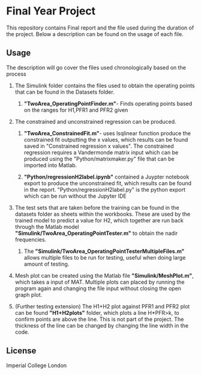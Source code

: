 # Final Year Project

This repository contains Final report and the file used during the duration of the project. Below a description can be found on the usage of each file. 


## Usage
The description will go cover the files used chronologically based on the process

1.  The Simulink folder contains the files used to obtain the operating points that can be found in the Datasets folder. 

    1. __"TwoArea_OperatingPointFinder.m"__- Finds operating points based on the ranges for H1,PFR1 and PFR2 given


2. The constrained and unconstrained regression can be produced. 

   1. __"TwoArea_ConstrainedFit.m"__- uses lsqlinear function produce the constrained fit outputting the x values, which results can be found saved in "Constrained regression x values". The constrained regression requires a Vandermonde matrix input which can be produced using the "Python/matrixmaker.py" file that can be imported into Matlab. 

   2. __"Python/regressionH2label.ipynb"__ contained a Juypter notebook export to produce the unconstrained fit, which results can be found in the report. "Python/regressionH2label.py" is the python export which can be run without the Jupyter IDE


3. The test sets that are taken before the training can be found in the datasets folder as sheets within the workbooks. These are used by the trained model to predict a value for H2, which together are run back through the Matlab model __"Simulink/TwoArea_OperatingPointTester.m"__ to obtain the nadir frequencies. 

   1. The __"Simulink/TwoArea_OperatingPointTesterMultipleFiles.m"__ allows multiple files to be run for testing, useful when doing large amount of testing. 


4. Mesh plot can be created using the Matlab file __"Simulink/MeshPlot.m"__, which takes a input of MAT. Multiple plots can placed by running the program again and changing the file input without closing the open graph plot. 


5. (Further testing extension) The H1+H2 plot against PFR1 and PFR2 plot can be found __"H1+H2plots"__ folder, which plots a line H*PFR>k, to confirm points are above the line. This is not part of the project. The thickness of the line can be changed by changing the line width in the code. 


## License

Imperial College London